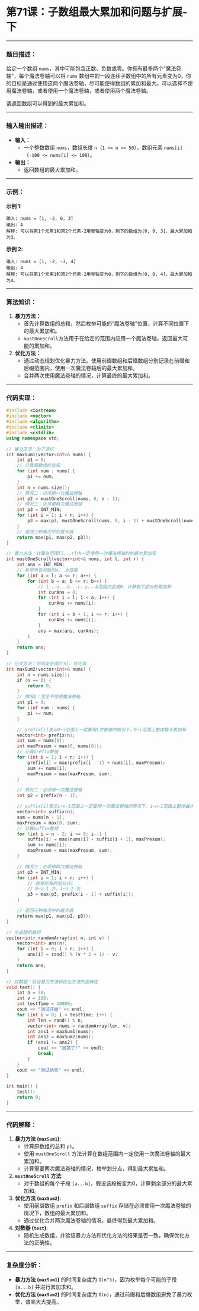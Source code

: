 # 第71课：子数组最大累加和问题与扩展-下

------

### **题目描述：**

给定一个数组 `nums`，其中可能包含正数、负数或零。你拥有最多两个“魔法卷轴”，每个魔法卷轴可以将 `nums` 数组中的一段连续子数组中的所有元素变为0。你的目标是通过使用这两个魔法卷轴，尽可能使得数组的累加和最大。可以选择不使用魔法卷轴，或者使用一个魔法卷轴，或者使用两个魔法卷轴。

请返回数组可以得到的最大累加和。

------

### **输入输出描述：**

- **输入：**
  - 一个整数数组 `nums`，数组长度 `n`（`1 <= n <= 50`），数组元素 `nums[i]` （`-100 <= nums[i] <= 100`）。
- **输出：**
  - 返回数组的最大累加和。

------

### **示例：**

**示例 1:**

```
输入: nums = [1, -2, 0, 3]
输出: 4
解释: 可以将第1个元素1和第2个元素-2用卷轴变为0，剩下的数组为[0, 0, 3]，最大累加和为3。
```

**示例 2:**

```
输入: nums = [1, -2, -3, 4]
输出: 4
解释: 可以将第1个元素1和第2个元素-2用卷轴变为0，剩下的数组为[0, 0, 4]，最大累加和为4。
```

------

### **算法知识：**

1. **暴力方法：**
   - 首先计算数组的总和，然后枚举可能的“魔法卷轴”位置，计算不同位置下的最大累加和。
   - `mustOneScroll`方法用于在给定的范围内应用一个魔法卷轴，返回最大可能的累加和。
2. **优化方法：**
   - 通过动态规划优化暴力方法。使用前缀数组和后缀数组分别记录在前缀和后缀范围内，使用一次魔法卷轴后的最大累加和。
   - 合并两次使用魔法卷轴的情况，计算最终的最大累加和。

------

### **代码实现：**

```cpp
#include <iostream>
#include <vector>
#include <algorithm>
#include <climits>
#include <cstdlib>
using namespace std;

// 暴力方法：为了测试
int maxSum1(vector<int>& nums) {
    int p1 = 0;
    // 计算原数组的总和
    for (int num : nums) {
        p1 += num;
    }
    int n = nums.size();
    // 情况二：必须用一次魔法卷轴
    int p2 = mustOneScroll(nums, 0, n - 1);
    // 情况三：必须用两次魔法卷轴
    int p3 = INT_MIN;
    for (int i = 1; i < n; i++) {
        p3 = max(p3, mustOneScroll(nums, 0, i - 1) + mustOneScroll(nums, i, n - 1));
    }
    // 返回三种情况中的最大值
    return max(p1, max(p2, p3));
}

// 暴力方法：计算在范围[l...r]内一定使用一次魔法卷轴时的最大累加和
int mustOneScroll(vector<int>& nums, int l, int r) {
    int ans = INT_MIN;
    // 枚举所有可能的a...b范围
    for (int a = l; a <= r; a++) {
        for (int b = a; b <= r; b++) {
            // l...a...b...r，a...b范围内变成0，计算剩下部分的累加和
            int curAns = 0;
            for (int i = l; i < a; i++) {
                curAns += nums[i];
            }
            for (int i = b + 1; i <= r; i++) {
                curAns += nums[i];
            }
            ans = max(ans, curAns);
        }
    }
    return ans;
}

// 正式方法：时间复杂度O(n)，优化版
int maxSum2(vector<int>& nums) {
    int n = nums.size();
    if (n == 0) {
        return 0;
    }
    // 情况1：完全不使用魔法卷轴
    int p1 = 0;
    for (int num : nums) {
        p1 += num;
    }

    // prefix[i]表示0~i范围上一定要用1次卷轴的情况下，0~i范围上整体最大累加和
    vector<int> prefix(n);
    int sum = nums[0];
    int maxPresum = max(0, nums[0]);
    // 计算prefix数组
    for (int i = 1; i < n; i++) {
        prefix[i] = max(prefix[i - 1] + nums[i], maxPresum);
        sum += nums[i];
        maxPresum = max(maxPresum, sum);
    }

    // 情况二：必须用一次魔法卷轴
    int p2 = prefix[n - 1];

    // suffix[i]表示i~n-1范围上一定要用一次魔法卷轴的情况下，i~n-1范围上整体最大累加和
    vector<int> suffix(n);
    sum = nums[n - 1];
    maxPresum = max(0, sum);
    // 计算suffix数组
    for (int i = n - 2; i >= 0; i--) {
        suffix[i] = max(nums[i] + suffix[i + 1], maxPresum);
        sum += nums[i];
        maxPresum = max(maxPresum, sum);
    }

    // 情况三：必须用两次魔法卷轴
    int p3 = INT_MIN;
    for (int i = 1; i < n; i++) {
        // 枚举所有的划分点i
        // 0~i-1 左，i~n-1 右
        p3 = max(p3, prefix[i - 1] + suffix[i]);
    }

    // 返回三种情况中的最大值
    return max(p1, max(p2, p3));
}

// 生成随机数组
vector<int> randomArray(int n, int v) {
    vector<int> ans(n);
    for (int i = 0; i < n; i++) {
        ans[i] = rand() % (v * 2 + 1) - v;
    }
    return ans;
}

// 对数器：验证暴力方法和优化方法的正确性
void test() {
    int n = 50;
    int v = 100;
    int testTime = 10000;
    cout << "测试开始" << endl;
    for (int i = 0; i < testTime; i++) {
        int len = rand() % n;
        vector<int> nums = randomArray(len, v);
        int ans1 = maxSum1(nums);
        int ans2 = maxSum2(nums);
        if (ans1 != ans2) {
            cout << "出错了!" << endl;
            break;
        }
    }
    cout << "测试结束" << endl;
}

int main() {
    test();
    return 0;
}
```

------

### **代码解释：**

1. **暴力方法 (`maxSum1`)**:
   - 计算原数组的总和 `p1`。
   - 使用 `mustOneScroll` 方法计算在数组范围内一定使用一次魔法卷轴的最大累加和。
   - 计算需要两次魔法卷轴的情况，枚举划分点，得到最大累加和。
2. **`mustOneScroll` 方法**:
   - 对于数组的每个子段 `[a...b]`，假设该段被变为0，计算剩余部分的最大累加和。
3. **优化方法 (`maxSum2`)**:
   - 使用前缀数组 `prefix` 和后缀数组 `suffix` 存储在必须使用一次魔法卷轴的情况下，数组的最大累加和。
   - 通过优化合并两次魔法卷轴的情况，最终得到最大累加和。
4. **对数器 (`test`)**:
   - 随机生成数组，并验证暴力方法和优化方法的结果是否一致，确保优化方法的正确性。

------

### **复杂度分析：**

- **暴力方法 (`maxSum1`)** 的时间复杂度为 `O(n^3)`，因为枚举每个可能的子段 `[a...b]` 并进行累加求和。
- **优化方法 (`maxSum2`)** 的时间复杂度为 `O(n)`，通过前缀和后缀数组避免了暴力枚举，效率大大提高。